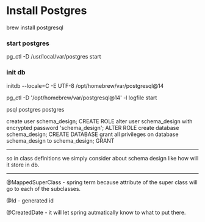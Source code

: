 # Install Postgres

brew install postgresql

### start postgres 
pg_ctl -D /usr/local/var/postgres start

### init db
initdb --locale=C -E UTF-8 /opt/homebrew/var/postgresql@14

pg_ctl -D '/opt/homebrew/var/postgresql@14' -l logfile start

psql postgres postgres

create user schema_design;
CREATE ROLE
alter user schema_design with encrypted password 'schema_design';
ALTER ROLE 
create database schema_design;
CREATE DATABASE
grant all privileges on database schema_design to schema_design;
GRANT



-----
so in class definitions we simply consider about schema design 
like how will it store in db.

-----

@MappedSuperClass - spring term
because attribute of the super class will go to
each of the subclasses.

@Id - generated id

@CreatedDate - it will let spring autmatically know to what to put there.











